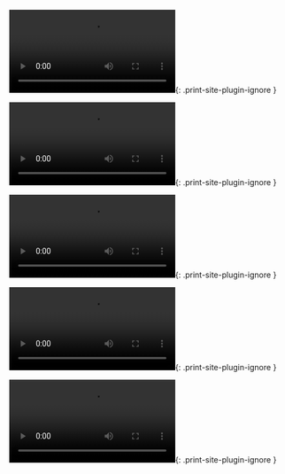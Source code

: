 ![type:video](시연영상1.mp4){: .print-site-plugin-ignore }

![type:video](시연영상2.mp4){: .print-site-plugin-ignore }

![type:video](시연영상3.mp4){: .print-site-plugin-ignore }

![type:video](시연영상4.mp4){: .print-site-plugin-ignore }

![type:video](시연영상5.mp4){: .print-site-plugin-ignore }